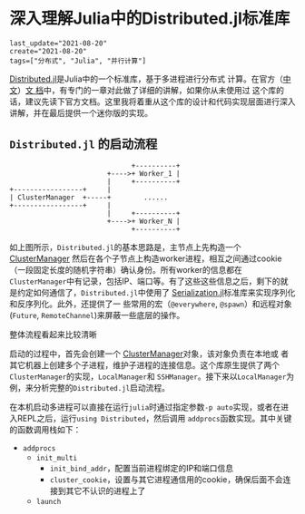 # 深入理解Julia中的Distributed.jl标准库

```@blog_meta
last_update="2021-08-20"
create="2021-08-20"
tags=["分布式", "Julia", "并行计算"]
```

[Distributed.jl](https://docs.julialang.org/en/v1/stdlib/Distributed/)是Julia中的一个标准库，基于多进程进行分布式
计算。在官方（[中文](https://docs.juliacn.com/latest/manual/distributed-computing/)）[文
档](https://docs.julialang.org/en/v1/manual/distributed-computing/)中，有专门的一章对此做了详细的讲解，如果你从未使用过
这个库的话，建议先读下官方文档。这里我将着重从这个库的设计和代码实现层面进行深入讲解，并在最后提供一个迷你版的实现。

## `Distributed.jl` 的启动流程

```
                              +----------+
                        +---->+ Worker_1 |
                        |     +----------+
+-----------------+     |     
| ClusterManager  +-----+        ......
+-----------------+     |
                        |     +----------+
                        +---->+ Worker_N |
                              +----------+

```

如上图所示，`Distributed.jl`的基本思路是，主节点上先构造一个
[ClusterManager](https://docs.julialang.org/en/v1/manual/distributed-computing/#ClusterManagers)
然后在各个子节点上构造worker进程，相互之间通过cookie（一段固定长度的随机字符串）确认身份。所有worker的信息都在
`ClusterManager`中有记录，包括IP、端口等。有了这些这些信息之后，剩下的就是约定如何通信了，`Distributed.jl`中使用了
[Serialization.jl](https://docs.julialang.org/en/v1/stdlib/Serialization/)标准库来实现序列化和反序列化。此外，还提供了一
些常用的宏（`@everywhere`, `@spawn`）和远程对象(`Future`, `RemoteChannel`)来屏蔽一些底层的操作。

整体流程看起来比较清晰


启动的过程中，首先会创建一个
[ClusterManager](https://docs.julialang.org/en/v1/manual/distributed-computing/#ClusterManagers)对象，该对象负责在本地或
者其它机器上创建多个子进程，维护子进程的连接信息。这个库原生提供了两个`ClusterManager`的实现，`LocalManager`和
`SSHManager`。接下来以`LocalManager`为例，来分析完整的`Distributed.jl`启动流程。

在本机启动多进程可以直接在运行`julia`时通过指定参数`-p auto`实现，或者在进入REPL之后，运行`using Distributed`，然后调用
`addprocs`函数实现。其中关键的函数调用栈如下：

- `addprocs`
  - `init_multi`
    - `init_bind_addr`，配置当前进程绑定的IP和端口信息
    - `cluster_cookie`，设置与其它进程通信用的cookie，确保后面不会连接到其它不认识的进程上了
  - `launch`


```@comment
```
